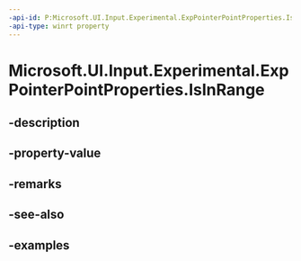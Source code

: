 ```yaml
---
-api-id: P:Microsoft.UI.Input.Experimental.ExpPointerPointProperties.IsInRange
-api-type: winrt property
---
```


# Microsoft.UI.Input.Experimental.ExpPointerPointProperties.IsInRange

<!--
public bool IsInRange { get; }
-->


## -description

## -property-value

## -remarks

## -see-also

## -examples


